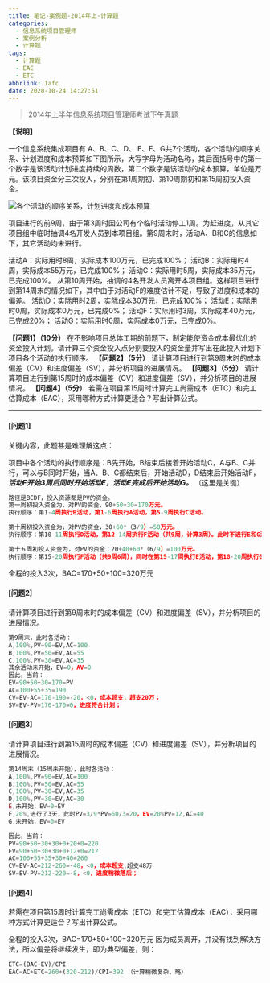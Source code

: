 ```yaml
---
title: 笔记-案例题-2014年上-计算题
categories:
  - 信息系统项目管理师
  - 案例分析
  - 计算题
tags:
  - 计算题
  - EAC
  - ETC
abbrlink: 1afc
date: 2020-10-24 14:27:51
---
```


> 2014年上半年信息系统项目管理师考试下午真题

**【说明】**

一个信息系统集成项目有 A、B、C、D、 E、F、G共7个活动，各个活动的顺序关系、计划进度和成本预算如下图所示，大写字母为活动名称，其后面括号中的第一个数字是该活动计划进度持续的周数，第二个数字是该活动的成本预算，单位是万元。该项目资金分三次投入，分别在第1周期初、第10周期初和第15周初投入资金。

![各个活动的顺序关系，计划进度和成本预算](https://i.loli.net/2020/10/24/6nXiPC9cdbVqQ3L.png)

项目进行的前9周，由于第3周时因公司有个临时活动停工1周。为赶进度，从其它项目组中临时抽调4名开发人员到本项目组。第9周末时，活动A、B和C的信息如下，其它活动均未进行。

活动A：实际用时8周，实际成本100万元，已完成100%；
活动B：实际用时4周，实际成本55万元，已完成100%；
活动C：实际用时5周，实际成本35万元，已完成100%。
从第10周开始，抽调的4名开发人员离开本项目组。这样项目进行到第14周末的情况如下，其中由于对活动F的难度估计不足，导致了进度和成本的偏差。 活动D：实际用时2周，实际成本30万元，已完成100%；
活动E：实际用时0周，实际成本0万元，已完成0%；
活动F：实际用时3周，实际成本40万元，已完成20%；
活动G：实际用时0周，实际成本0万元，已完成0%。

**【问题1】（10分）**
在不影响项目总体工期的前题下，制定能使资金成本最优化的资金投入计划。请计算三个资金投入点分别要投入的资金量并写出在此投入计划下项目各个活动的执行顺序。
**【问题2】（5分）**
请计算项目进行到第9周末时的成本偏差（CV）和进度偏差（SV），并分析项目的进展情况。
**【问题3】（5分）**
请计算项目进行到第15周时的成本偏差（CV）和进度偏差（SV），并分析项目的进展情况。
**【问题4】（5分）**
若需在项目第15周时计算完工尚需成本（ETC）和完工估算成本（EAC），采用哪种方式计算更适合？写出计算公式。

<!-- more -->

---

#### [问题1]

关键内容，此题甚是难理解这点：

项目中各个活动的执行顺序是：B先开始，B结束后接着开始活动C，A与B、C并行，可以与B同时开始，当A、B、C都结束后，开始活动D，D结束后开始活动F，***活动F开始3周后同时开始活动E，活动E完成后开始活动G。*** （这里是关键）

``` javascript
路径是BCDF，投入资源都是PV的资金。
第一周初投入资金为，对PV的资金，90+50+30=170万元。
执行顺序：第1-4周执行B活动，第1-6周执行A活动，第5-9周执行C活动。

第十周初投入资金为，对PV的资金，30+60*（3/9）=50万元。
执行顺序：第10-11周执行D活动，第12-14周执行F活动（共9周，计算3周）。此时不进行E和G活动。

第十五周初投入资金为，对PV的资金：20+40+60*（6/9）=100万元。
执行顺序：第15-20周执行F活动（共9周6周），同时在第15-17周执行E活动，第18-20周执行G活动。
```

全程的投入3次，BAC=170+50+100=320万元

#### [问题2]

请计算项目进行到第9周末时的成本偏差（CV）和进度偏差（SV），并分析项目的进展情况。

``` javascript
第9周末，此时各活动：
A,100%,PV=90=EV,AC=100
B,100%,PV=50=EV,AC=55
C,100%,PV=30=EV,AC=35
其余活动未开始，EV=0，AV=0
因此，当前：
EV=90+50+30=170=PV
AC=100+55+35=190
CV=EV-AC=170-190=-20，<0，成本超支，超支20万；
SV=EV-PV=170-170=0，进度符合计划；
```

#### [问题3]

请计算项目进行到第15周时的成本偏差（CV）和进度偏差（SV），并分析项目的进展情况。

``` javascript
第14周末（15周未开始），此时各活动：
A,100%,PV=90=EV,AC=100
B,100%,PV=50=EV,AC=55
C,100%,PV=30=EV,AC=35
D,100%,PV=30=EV,AC=30
E,未开始，EV=0=EV
F,20%,进行了3天，此时PV=3/9*PV=60/3=20，EV=20%PV=12,AC=40
G,未开始，EV=0=EV

因此，当前：
PV=90+50+30+30+0+20+0=220
EV=90+50+30+30+0+12+0=212
AC=100+55+35+30+40=260
CV=EV-AC=212-260=-48，<0，成本超支,超支48万
SV=EV-PV=212-220=-8，<0，进度稍微落后；
```

#### [问题4]

若需在项目第15周时计算完工尚需成本（ETC）和完工估算成本（EAC），采用哪种方式计算更适合？写出计算公式。

全程的投入3次，BAC=170+50+100=320万元
因为成员离开，并没有找到解决方法，所以偏差将继续发生，即为典型偏差，则：

``` javascript
ETC=(BAC-EV)/CPI
EAC=AC+ETC=260+(320-212)/CPI=392 （计算稍微复杂，略）
```
